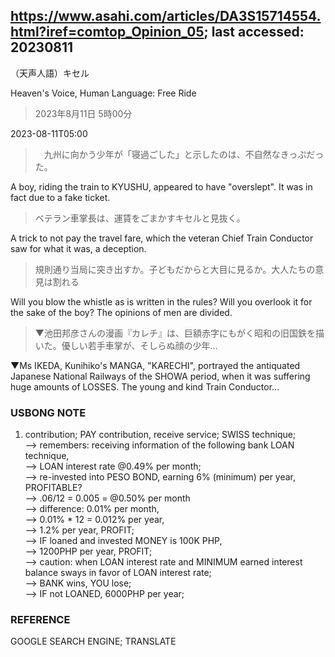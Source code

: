 
## https://www.asahi.com/articles/DA3S15714554.html?iref=comtop_Opinion_05; last accessed: 20230811

（天声人語）キセル

Heaven's Voice, Human Language: Free Ride

> 2023年8月11日 5時00分

2023-08-11T05:00

>　九州に向かう少年が「寝過ごした」と示したのは、不自然なきっぷだった。

A boy, riding the train to KYUSHU, appeared to have "overslept". It was in fact due to a fake ticket. 

> ベテラン車掌長は、運賃をごまかすキセルと見抜く。

A trick to not pay the travel fare, which the veteran Chief Train Conductor saw for what it was, a deception.

> 規則通り当局に突き出すか。子どもだからと大目に見るか。大人たちの意見は割れる

Will you blow the whistle as is written in the rules? Will you overlook it for the sake of the boy? The opinions of men are divided.

> ▼池田邦彦さんの漫画『カレチ』は、巨額赤字にもがく昭和の旧国鉄を描いた。優しい若手車掌が、そしらぬ顔の少年…

▼Ms IKEDA, Kunihiko's MANGA, "KARECHI", portrayed the antiquated Japanese National Railways of the SHOWA period, when it was suffering huge amounts of LOSSES. The young and kind Train Conductor... 

### USBONG NOTE

1) contribution; PAY contribution, receive service; SWISS technique;<br/>
--> remembers: receiving information of the following bank LOAN technique,<br/> 
--> LOAN interest rate @0.49% per month; <br/>
--> re-invested into PESO BOND, earning 6% (minimum) per year, PROFITABLE?<br/>
--> .06/12 = 0.005 = @0.50% per month<br/>
--> difference: 0.01% per month, <br/>
--> 0.01% * 12 = 0.012% per year,<br/>
--> 1.2% per year, PROFIT; <br/>
--> IF loaned and invested MONEY is 100K PHP,<br/>
--> 1200PHP per year, PROFIT;<br/>
--> caution: when LOAN interest rate and MINIMUM earned interest balance sways in favor of LOAN interest rate;<br/>
--> BANK wins, YOU lose;<br/>
--> IF not LOANED, 6000PHP per year;

### REFERENCE

GOOGLE SEARCH ENGINE; TRANSLATE
